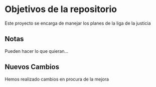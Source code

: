 # Objetivos de la repositorio

Este proyecto se encarga de manejar los planes de la liga de la justicia


## Notas
Pueden hacer lo que quieran...

## Nuevos Cambios
Hemos realizado cambios en procura de la mejora
